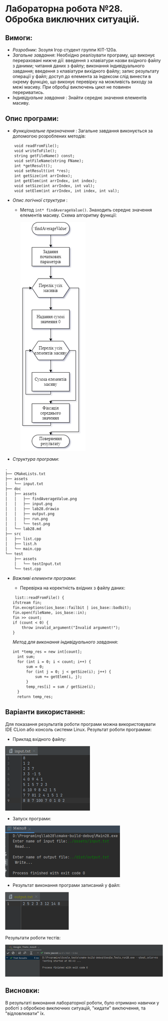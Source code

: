 ﻿# Лабораторна робота №28. Обробка виключних ситуацій.
## Вимоги: 
* *Розробник*: Зозуля Ігор студент группи КІТ-120а.
* *Загальне завдання*: Необхідно реалізувати програму, що виконує перераховані нижче дії: введення з клавіатури назви вхідного файлу з даними; читання даних з файлу; виконання індивідуального завдання; введення з клавіатури вихідного файлу; запис результату операції у файл; доступ до елемента за індексом слід винести в окрему функцію, що виконує перевірку на можливість виходу за межі масиву. При обробці виключень цикл не повинен перериватись.
* *Індивідуальне завдання* : Знайти середнє значення елементів масиву.
    
## Опис програми:
* *Функціональне призначення* : Загальне завдання виконується за допомогою розроблених методів:
``` 
    void readFromFile();
    void writeToFile();
    string getFileName() const;
    void setFileName(string FName);
    int *getResult();
    void setResult(int *res);
    int getSize(int arrIndex);
    int getElem(int arrIndex, int index);
    void setSize(int arrIndex, int val);
    void setElem(int arrIndex, int index, int val);
```

* *Опис логічної структури* :
    * Метод `int* findAverageValue()`. Знаходить середнє значення елементів масиву. Схема алгоритму функції:

      ![findAverageValue](assets/findAverageValue.png)
    
* *Структура програми*:
```
.
├── CMakeLists.txt
├── assets
│   └── input.txt
├── doc
│   ├── assets
│   │   ├── findAverageValue.png
│   │   ├── input.png
│   │   ├── lab28.drawio
│   │   ├── output.png
│   │   ├── run.png
│   │   └── test.png
│   └── lab28.md
├── src
│   ├── list.cpp
│   ├── list.h
│   └── main.cpp
└── test
    ├── assets
    │   └── testInput.txt
    └── test.cpp
```
* *Важливі елементи програми*:
    * Перевірка на коректність вхідних з файлу даних:

    ```
     list::readFromFile() {
    ifstream fin;
    fin.exceptions(ios_base::failbit | ios_base::badbit);
    fin.open(fileName, ios_base::in);
    fin >> count;
    if (count < 0) {
        throw invalid_argument("Invalid argument!");
    }
    ```
  *Метод для виконання індивідуального завдання*:
  ```
  int *temp_res = new int[count];
    int sum;
    for (int i = 0; i < count; i++) {
        sum = 0;
        for (int j = 0; j < getSize(i); j++) {
            sum += getElem(i, j);
        }
        temp_res[i] = sum / getSize(i);
    }
    return temp_res;
  ```
## Варіанти використання:
Для показання результатів роботи програми можна використовувати IDE CLion або консоль системи Linux. Результат роботи программи:
* Приклад вхідного файлу:

![input](assets/input.png)

* Запуск програми: 

![input](assets/run.png)

* Результат виконання програми записаний у файл:

![output](assets/output.png)

Результати роботи тестів:

![test](assets/test.png)

## Висновки:
В результаті виконання лабораторної роботи, було отримано навички у роботі з обробкою виключних ситуацій, "кидати" виключення, та "відловлювати" їх.